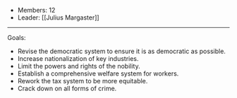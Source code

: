   
- Members: 12
- Leader: [[Julius Margaster]]
___
Goals: 
- Revise the democratic system to ensure it is as democratic as possible.
- Increase nationalization of key industries.
- Limit the powers and rights of the nobility.
- Establish a comprehensive welfare system for workers.
- Rework the tax system to be more equitable.
- Crack down on all forms of crime.